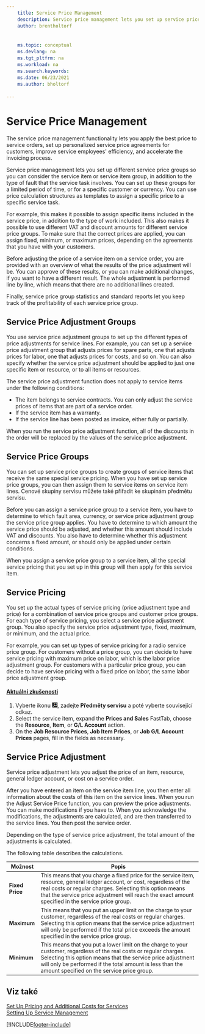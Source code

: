 ```yaml
---
    title: Service Price Management
    description: Service price management lets you set up service price groups, service pricing, service pricing adjustment and more.
    author: brentholtorf


    ms.topic: conceptual
    ms.devlang: na
    ms.tgt_pltfrm: na
    ms.workload: na
    ms.search.keywords:
    ms.date: 06/23/2021
    ms.author: bholtorf

---
```

# Service Price Management
The service price management functionality lets you apply the best price to service orders, set up personalized service price agreements for customers, improve service employees' efficiency, and accelerate the invoicing process.

Service price management lets you set up different service price groups so you can consider the service item or service item group, in addition to the type of fault that the service task involves. You can set up these groups for a limited period of time, or for a specific customer or currency. You can use price calculation structures as templates to assign a specific price to a specific service task.

For example, this makes it possible to assign specific items included in the service price, in addition to the type of work included. This also makes it possible to use different VAT and discount amounts for different service price groups. To make sure that the correct prices are applied, you can assign fixed, minimum, or maximum prices, depending on the agreements that you have with your customers.

Before adjusting the price of a service item on a service order, you are provided with an overview of what the results of the price adjustment will be. You can approve of these results, or you can make additional changes, if you want to have a different result. The whole adjustment is performed line by line, which means that there are no additional lines created.

Finally, service price group statistics and standard reports let you keep track of the profitability of each service price group.

## Service Price Adjustment Groups
You use service price adjustment groups to set up the different types of price adjustments for service lines. For example, you can set up a service price adjustment group that adjusts prices for spare parts, one that adjusts prices for labor, one that adjusts prices for costs, and so on. You can also specify whether the service price adjustment should be applied to just one specific item or resource, or to all items or resources.

The service price adjustment function does not apply to service items under the following conditions:

* The item belongs to service contracts. You can only adjust the service prices of items that are part of a service order.
* If the service item has a warranty.
* If the service line has been posted as invoice, either fully or partially.

When you run the service price adjustment function, all of the discounts in the order will be replaced by the values of the service price adjustment.

## Service Price Groups
You can set up service price groups to create groups of service items that receive the same special service pricing. When you have set up service price groups, you can then assign them to service items on service item lines. Cenové skupiny servisu můžete také přiřadit ke skupinám předmětu servisu.

Before you can assign a service price group to a service item, you have to determine to which fault area, currency, or service price adjustment group the service price group applies. You have to determine to which amount the service price should be adjusted, and whether this amount should include VAT and discounts. You also have to determine whether this adjustment concerns a fixed amount, or should only be applied under certain conditions.

When you assign a service price group to a service item, all the special service pricing that you set up in this group will then apply for this service item.

## Service Pricing
You set up the actual types of service pricing (price adjustment type and price) for a combination of service price groups and customer price groups. For each type of service pricing, you select a service price adjustment group. You also specify the service price adjustment type, fixed, maximum, or minimum, and the actual price.

For example, you can set up types of service pricing for a radio service price group. For customers without a price group, you can decide to have service pricing with maximum price on labor, which is the labor price adjustment group. For customers with a particular price group, you can decide to have service pricing with a fixed price on labor, the same labor price adjustment group.

#### [Aktuální zkušenosti](#tab/current-experience)
1. Vyberte ikonu ![Žárovky, která otevře funkci Řekněte mi](media/ui-search/search_small.png "Řekněte mi, co chcete dělat"), zadejte **Předměty servisu** a poté vyberte související odkaz.
2. Select the service item, expand the **Prices and Sales** FastTab, choose the **Resource**, **Item**, or **G/L Account** action.
3. On the **Job Resource Prices**, **Job Item Prices**, or **Job G/L Account Prices** pages, fill in the fields as necessary.


## Service Price Adjustment
Service price adjustment lets you adjust the price of an item, resource, general ledger account, or cost on a service order.

After you have entered an item on the service item line, you then enter all information about the costs of this item on the service lines. When you run the Adjust Service Price function, you can preview the price adjustments. You can make modifications if you have to. When you acknowledge the modifications, the adjustments are calculated, and are then transferred to the service lines. You then post the service order.

Depending on the type of service price adjustment, the total amount of the adjustments is calculated.

The following table describes the calculations.

| Možnost | Popis |
|----------------------------------|---------------------------------------|  
| **Fixed Price** | This means that you charge a fixed price for the service item, resource, general ledger account, or cost, regardless of the real costs or regular charges. Selecting this option means that the service price adjustment will reach the exact amount specified in the service price group. |
| **Maximum** | This means that you put an upper limit on the charge to your customer, regardless of the real costs or regular charges. Selecting this option means that the service price adjustment will only be performed if the total price exceeds the amount specified in the service price group. |
| **Minimum** | This means that you put a lower limit on the charge to your customer, regardless of the real costs or regular charges. Selecting this option means that the service price adjustment will only be performed if the total amount is less than the amount specified on the service price group. |

## Viz také
[Set Up Pricing and Additional Costs for Services](service-how-setup-service-costs-pricing.md)  
[Setting Up Service Management](service-setup-service.md)


[!INCLUDE[footer-include](includes/footer-banner.md)]